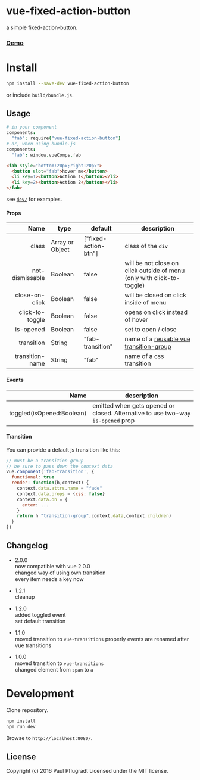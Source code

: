 # vue-fixed-action-button

a simple fixed-action-button.

### [Demo](https://vue-comps.github.io/vue-fixed-action-button)

# Install

```sh
npm install --save-dev vue-fixed-action-button
```
or include `build/bundle.js`.

## Usage
```coffee
# in your component
components:
  "fab": require("vue-fixed-action-button")
# or, when using bundle.js
components:
  "fab": window.vueComps.fab
```
```html
<fab style="bottom:20px;right:20px">
  <button slot="fab">hover me</button>
  <li key=1><button>Action 1</button></li>
  <li key=2><button>Action 2</button></li>
</fab>
```
see [`dev/`](https://github.com/vue-comps/vue-fixed-action-button/tree/master/dev) for examples.

#### Props
Name | type | default | description
---:| --- | ---| ---
class | Array or Object | ["fixed-action-btn"] | class of the `div`
not-dismissable| Boolean | false | will be not close on click outside of menu (only with click-to-toggle)
close-on-click | Boolean | false | will be closed on click inside of menu
click-to-toggle | Boolean | false | opens on click instead of hover
is-opened | Boolean | false | set to open / close
transition | String | "fab-transition" | name of a [reusable vue transition-group](http://vuejs.org/guide/transitions.html#Reusable-Transitions)
transition-name | String | "fab" | name of a css transition

#### Events
Name |  description
---:| ---
toggled(isOpened:Boolean) | emitted when gets opened or closed. Alternative to use two-way `is-opened` prop

#### Transition
You can provide a default js transition like this:
```js
// must be a transition group
// be sure to pass down the context data
Vue.component('fab-transition', {
  functional: true
  render: function(h,context) {
    context.data.attrs.name = "fade"
    context.data.props = {css: false}
    context.data.on = {
      enter: ...
    }
    return h "transition-group",context.data,context.children)
  }
})
```

## Changelog
- 2.0.0  
now compatible with vue 2.0.0  
changed way of using own transition  
every item needs a key now  

- 1.2.1  
cleanup  

- 1.2.0  
added toggled event  
set default transition  

- 1.1.0  
moved transition to `vue-transitions` properly
events are renamed after vue transitions  

- 1.0.0  
moved transition to `vue-transitions`  
changed element from `span` to `a`  

# Development
Clone repository.
```sh
npm install
npm run dev
```
Browse to `http://localhost:8080/`.

## License
Copyright (c) 2016 Paul Pflugradt
Licensed under the MIT license.

